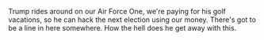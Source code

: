 Trump rides around on our Air Force One, we're paying for his golf vacations, so he can hack the next election using our money. There's got to be a line in here somewhere. How the hell does he get away with this.
